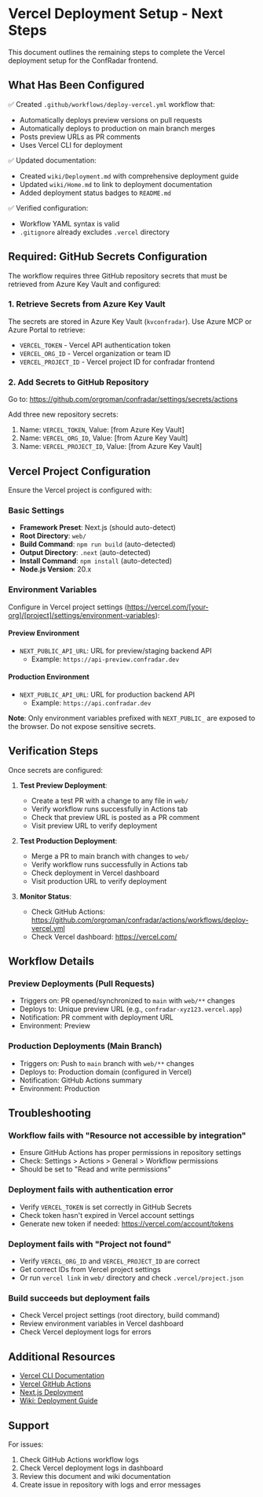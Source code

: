 # Vercel Deployment Setup - Next Steps

This document outlines the remaining steps to complete the Vercel deployment setup for the ConfRadar frontend.

## What Has Been Configured

✅ Created `.github/workflows/deploy-vercel.yml` workflow that:
- Automatically deploys preview versions on pull requests
- Automatically deploys to production on main branch merges
- Posts preview URLs as PR comments
- Uses Vercel CLI for deployment

✅ Updated documentation:
- Created `wiki/Deployment.md` with comprehensive deployment guide
- Updated `wiki/Home.md` to link to deployment documentation
- Added deployment status badges to `README.md`

✅ Verified configuration:
- Workflow YAML syntax is valid
- `.gitignore` already excludes `.vercel` directory

## Required: GitHub Secrets Configuration

The workflow requires three GitHub repository secrets that must be retrieved from Azure Key Vault and configured:

### 1. Retrieve Secrets from Azure Key Vault

The secrets are stored in Azure Key Vault (`kvconfradar`). Use Azure MCP or Azure Portal to retrieve:

- `VERCEL_TOKEN` - Vercel API authentication token
- `VERCEL_ORG_ID` - Vercel organization or team ID
- `VERCEL_PROJECT_ID` - Vercel project ID for confradar frontend

### 2. Add Secrets to GitHub Repository

Go to: https://github.com/orgroman/confradar/settings/secrets/actions

Add three new repository secrets:
1. Name: `VERCEL_TOKEN`, Value: [from Azure Key Vault]
2. Name: `VERCEL_ORG_ID`, Value: [from Azure Key Vault]
3. Name: `VERCEL_PROJECT_ID`, Value: [from Azure Key Vault]

## Vercel Project Configuration

Ensure the Vercel project is configured with:

### Basic Settings
- **Framework Preset**: Next.js (should auto-detect)
- **Root Directory**: `web/`
- **Build Command**: `npm run build` (auto-detected)
- **Output Directory**: `.next` (auto-detected)
- **Install Command**: `npm install` (auto-detected)
- **Node.js Version**: 20.x

### Environment Variables

Configure in Vercel project settings (https://vercel.com/[your-org]/[project]/settings/environment-variables):

#### Preview Environment
- `NEXT_PUBLIC_API_URL`: URL for preview/staging backend API
  - Example: `https://api-preview.confradar.dev`

#### Production Environment
- `NEXT_PUBLIC_API_URL`: URL for production backend API
  - Example: `https://api.confradar.dev`

**Note**: Only environment variables prefixed with `NEXT_PUBLIC_` are exposed to the browser. Do not expose sensitive secrets.

## Verification Steps

Once secrets are configured:

1. **Test Preview Deployment**:
   - Create a test PR with a change to any file in `web/`
   - Verify workflow runs successfully in Actions tab
   - Check that preview URL is posted as a PR comment
   - Visit preview URL to verify deployment

2. **Test Production Deployment**:
   - Merge a PR to main branch with changes to `web/`
   - Verify workflow runs successfully in Actions tab
   - Check deployment in Vercel dashboard
   - Visit production URL to verify deployment

3. **Monitor Status**:
   - Check GitHub Actions: https://github.com/orgroman/confradar/actions/workflows/deploy-vercel.yml
   - Check Vercel dashboard: https://vercel.com/

## Workflow Details

### Preview Deployments (Pull Requests)
- Triggers on: PR opened/synchronized to `main` with `web/**` changes
- Deploys to: Unique preview URL (e.g., `confradar-xyz123.vercel.app`)
- Notification: PR comment with deployment URL
- Environment: Preview

### Production Deployments (Main Branch)
- Triggers on: Push to `main` branch with `web/**` changes
- Deploys to: Production domain (configured in Vercel)
- Notification: GitHub Actions summary
- Environment: Production

## Troubleshooting

### Workflow fails with "Resource not accessible by integration"
- Ensure GitHub Actions has proper permissions in repository settings
- Check: Settings > Actions > General > Workflow permissions
- Should be set to "Read and write permissions"

### Deployment fails with authentication error
- Verify `VERCEL_TOKEN` is set correctly in GitHub Secrets
- Check token hasn't expired in Vercel account settings
- Generate new token if needed: https://vercel.com/account/tokens

### Deployment fails with "Project not found"
- Verify `VERCEL_ORG_ID` and `VERCEL_PROJECT_ID` are correct
- Get correct IDs from Vercel project settings
- Or run `vercel link` in `web/` directory and check `.vercel/project.json`

### Build succeeds but deployment fails
- Check Vercel project settings (root directory, build command)
- Review environment variables in Vercel dashboard
- Check Vercel deployment logs for errors

## Additional Resources

- [Vercel CLI Documentation](https://vercel.com/docs/cli)
- [Vercel GitHub Actions](https://vercel.com/docs/deployments/git/vercel-for-github)
- [Next.js Deployment](https://nextjs.org/docs/deployment)
- [Wiki: Deployment Guide](https://github.com/orgroman/confradar/wiki/Deployment)

## Support

For issues:
1. Check GitHub Actions workflow logs
2. Check Vercel deployment logs in dashboard
3. Review this document and wiki documentation
4. Create issue in repository with logs and error messages
